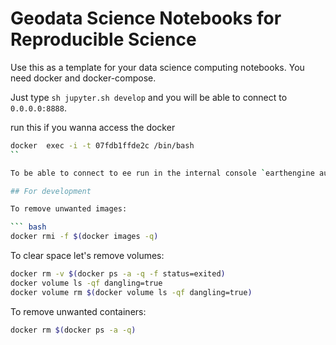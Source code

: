 # Geodata Science Notebooks for Reproducible Science

Use this as a template for your data science computing notebooks. You need docker and docker-compose.

Just type `sh jupyter.sh develop` and you will be able to connect to `0.0.0.0:8888`.

run this if you wanna access the docker

``` bash
docker  exec -i -t 07fdb1ffde2c /bin/bash
``

To be able to connect to ee run in the internal console `earthengine authenticate` and follow the instructions

## For development

To remove unwanted images:  

``` bash
docker rmi -f $(docker images -q)
```

To clear space let's remove volumes:  

``` bash
docker rm -v $(docker ps -a -q -f status=exited)
docker volume ls -qf dangling=true
docker volume rm $(docker volume ls -qf dangling=true)
```

To remove unwanted containers:  

``` bash
docker rm $(docker ps -a -q)
```
